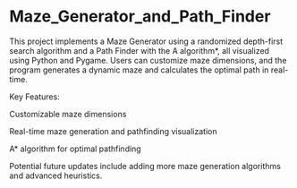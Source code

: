 # Maze_Generator_and_Path_Finder

This project implements a Maze Generator using a randomized depth-first search algorithm and a Path Finder with the A algorithm*, all visualized using Python and Pygame. Users can customize maze dimensions, and the program generates a dynamic maze and calculates the optimal path in real-time.

Key Features:

Customizable maze dimensions

Real-time maze generation and pathfinding visualization

A* algorithm for optimal pathfinding

Potential future updates include adding more maze generation algorithms and advanced heuristics.
